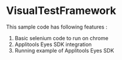 # VisualTestFramework

This sample code has following features :

1. Basic selenium code to run on chrome
2. Applitools Eyes SDK integration
3. Running example of Applitools Eyes SDK
